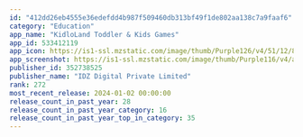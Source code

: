 ```yaml
---
id: "412dd26eb4555e36edefdd4b987f509460db313bf49f1de802aa138c7a9faaf6"
category: "Education"
app_name: "KidloLand Toddler & Kids Games"
app_id: 533412119
app_icon: https://is1-ssl.mzstatic.com/image/thumb/Purple126/v4/51/12/82/511282a1-fb59-caad-00ad-8aa8336d1b28/AppIcon-1x_U007emarketing-0-10-0-85-220.png/1024x1024bb.png
app_screenshot: https://is1-ssl.mzstatic.com/image/thumb/Purple116/v4/a5/1e/c3/a51ec3b2-0290-41d1-4189-a6c72ec02808/90f367b6-7212-4870-a1b5-8979cd6d2dc5_kidloland_screeshot2688x12420001.jpg/2688x1242bb.png
publisher_id: 352738525
publisher_name: "IDZ Digital Private Limited"
rank: 272
most_recent_release: 2024-01-02 00:00:00
release_count_in_past_year: 28
release_count_in_past_year_category: 16
release_count_in_past_year_top_in_category: 35
---
```

